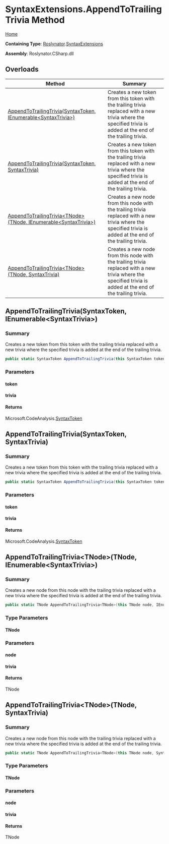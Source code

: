 # SyntaxExtensions\.AppendToTrailingTrivia Method

[Home](../../../README.md)

**Containing Type**: [Roslynator](../../README.md)\.[SyntaxExtensions](../README.md)

**Assembly**: Roslynator\.CSharp\.dll

## Overloads

| Method | Summary |
| ------ | ------- |
| [AppendToTrailingTrivia(SyntaxToken, IEnumerable\<SyntaxTrivia>)](../AppendToTrailingTrivia/README.md#Roslynator_SyntaxExtensions_AppendToTrailingTrivia_Microsoft_CodeAnalysis_SyntaxToken_System_Collections_Generic_IEnumerable_Microsoft_CodeAnalysis_SyntaxTrivia__) | Creates a new token from this token with the trailing trivia replaced with a new trivia where the specified trivia is added at the end of the trailing trivia\. |
| [AppendToTrailingTrivia(SyntaxToken, SyntaxTrivia)](../AppendToTrailingTrivia/README.md#Roslynator_SyntaxExtensions_AppendToTrailingTrivia_Microsoft_CodeAnalysis_SyntaxToken_Microsoft_CodeAnalysis_SyntaxTrivia_) | Creates a new token from this token with the trailing trivia replaced with a new trivia where the specified trivia is added at the end of the trailing trivia\. |
| [AppendToTrailingTrivia\<TNode>(TNode, IEnumerable\<SyntaxTrivia>)](#Roslynator_SyntaxExtensions_AppendToTrailingTrivia__1___0_System_Collections_Generic_IEnumerable_Microsoft_CodeAnalysis_SyntaxTrivia__) | Creates a new node from this node with the trailing trivia replaced with a new trivia where the specified trivia is added at the end of the trailing trivia\. |
| [AppendToTrailingTrivia\<TNode>(TNode, SyntaxTrivia)](#Roslynator_SyntaxExtensions_AppendToTrailingTrivia__1___0_Microsoft_CodeAnalysis_SyntaxTrivia_) | Creates a new node from this node with the trailing trivia replaced with a new trivia where the specified trivia is added at the end of the trailing trivia\. |

## AppendToTrailingTrivia\(SyntaxToken, IEnumerable\<SyntaxTrivia>\)<a name="Roslynator_SyntaxExtensions_AppendToTrailingTrivia_Microsoft_CodeAnalysis_SyntaxToken_System_Collections_Generic_IEnumerable_Microsoft_CodeAnalysis_SyntaxTrivia__"></a>

### Summary

Creates a new token from this token with the trailing trivia replaced with a new trivia where the specified trivia is added at the end of the trailing trivia\.

```csharp
public static SyntaxToken AppendToTrailingTrivia(this SyntaxToken token, IEnumerable<SyntaxTrivia> trivia)
```

### Parameters

#### token





#### trivia





#### Returns

Microsoft\.CodeAnalysis\.[SyntaxToken](https://docs.microsoft.com/en-us/dotnet/api/microsoft.codeanalysis.syntaxtoken)

## AppendToTrailingTrivia\(SyntaxToken, SyntaxTrivia\)<a name="Roslynator_SyntaxExtensions_AppendToTrailingTrivia_Microsoft_CodeAnalysis_SyntaxToken_Microsoft_CodeAnalysis_SyntaxTrivia_"></a>

### Summary

Creates a new token from this token with the trailing trivia replaced with a new trivia where the specified trivia is added at the end of the trailing trivia\.

```csharp
public static SyntaxToken AppendToTrailingTrivia(this SyntaxToken token, SyntaxTrivia trivia)
```

### Parameters

#### token





#### trivia





#### Returns

Microsoft\.CodeAnalysis\.[SyntaxToken](https://docs.microsoft.com/en-us/dotnet/api/microsoft.codeanalysis.syntaxtoken)

## AppendToTrailingTrivia\<TNode>\(TNode, IEnumerable\<SyntaxTrivia>\)<a name="Roslynator_SyntaxExtensions_AppendToTrailingTrivia__1___0_System_Collections_Generic_IEnumerable_Microsoft_CodeAnalysis_SyntaxTrivia__"></a>

### Summary

Creates a new node from this node with the trailing trivia replaced with a new trivia where the specified trivia is added at the end of the trailing trivia\.

```csharp
public static TNode AppendToTrailingTrivia<TNode>(this TNode node, IEnumerable<SyntaxTrivia> trivia) where TNode : Microsoft.CodeAnalysis.SyntaxNode
```

### Type Parameters

#### TNode





### Parameters

#### node





#### trivia





#### Returns

TNode

## AppendToTrailingTrivia\<TNode>\(TNode, SyntaxTrivia\)<a name="Roslynator_SyntaxExtensions_AppendToTrailingTrivia__1___0_Microsoft_CodeAnalysis_SyntaxTrivia_"></a>

### Summary

Creates a new node from this node with the trailing trivia replaced with a new trivia where the specified trivia is added at the end of the trailing trivia\.

```csharp
public static TNode AppendToTrailingTrivia<TNode>(this TNode node, SyntaxTrivia trivia) where TNode : Microsoft.CodeAnalysis.SyntaxNode
```

### Type Parameters

#### TNode





### Parameters

#### node





#### trivia





#### Returns

TNode


